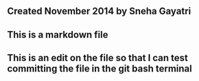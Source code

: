 ## Created November 2014 by Sneha Gayatri
## This is a markdown file
## This is an edit on the file so that I can test committing the file in the git bash terminal